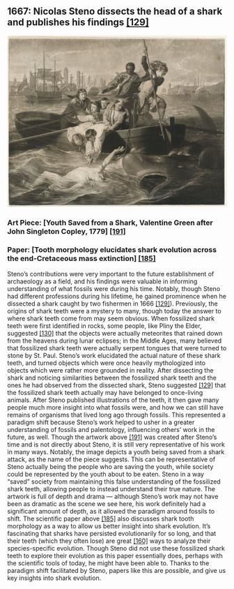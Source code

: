 ## 1667: Nicolas Steno dissects the head of a shark and publishes his findings [[129]](https://www.e-education.psu.edu/earth520/node/1803)

![pic](/images/1667.jpg)

### Art Piece: [Youth Saved from a Shark, Valentine Green after John Singleton Copley, 1779] [[191]](https://hvrd.art/o/277538)

### Paper: [Tooth morphology elucidates shark evolution across the end-Cretaceous mass extinction] [[185]](https://journals.plos.org/plosbiology/article?id=10.1371/journal.pbio.3001108)

Steno’s contributions were very important to the future establishment of archaeology as a field, and his findings were valuable in informing understanding of what fossils were during his time. Notably, though Steno had different professions during his lifetime, he gained prominence when he dissected a shark caught by two fishermen in 1666 [[129]](https://www.e-education.psu.edu/earth520/node/1803)). Previously, the origins of shark teeth were a mystery to many, though today the answer to where shark teeth come from may seem obvious. When fossilized shark teeth were first identified in rocks, some people, like Pliny the Elder, suggested [[130]](https://earthobservatory.nasa.gov/features/Steno/steno3.php) that the objects were actually meteorites that rained down from the heavens during lunar eclipses; in the Middle Ages, many believed that fossilized shark teeth were actually serpent tongues that were turned to stone by St. Paul. Steno’s work elucidated the actual nature of these shark teeth, and turned objects which were once heavily mythologized into objects which were rather more grounded in reality. After dissecting the shark and noticing similarities between the fossilized shark teeth and the ones he had observed from the dissected shark, Steno suggested [[129]](https://www.e-education.psu.edu/earth520/node/1803) that the fossilized shark teeth actually may have belonged to once-living animals. After Steno published illustrations of the teeth, it then gave many people much more insight into what fossils were, and how we can still have remains of organisms that lived long ago through fossils. This represented a paradigm shift because Steno’s work helped to usher in a greater understanding of fossils and palentology, influencing others’ work in the future, as well. Though the artwork above [[191]](https://hvrd.art/o/277538) was created after Steno’s time and is not directly about Steno, it is still very representative of his work in many ways. Notably, the image depicts a youth being saved from a shark attack, as the name of the piece suggests. This can be representative of Steno actually being the people who are saving the youth, while society could be represented by the youth about to be eaten. Steno in a way “saved” society from maintaining this false understanding of the fossilized shark teeth, allowing people to instead understand their true nature. The artwork is full of depth and drama — although Steno’s work may not have been as dramatic as the scene we see here, his work definitely had a significant amount of depth, as it allowed the paradigm around fossils to shift. The scientific paper above [[185]](https://journals.plos.org/plosbiology/article?id=10.1371/journal.pbio.3001108) also discusses shark tooth morphology as a way to allow us better insight into shark evolution. It’s fascinating that sharks have persisted evolutionarily for so long, and that their teeth (which they often lose) are great [[160]](https://www.nhm.ac.uk/discover/shark-evolution-a-450-million-year-timeline.html) ways to analyze their species-specific evolution. Though Steno did not use these fossilized shark teeth to explore their evolution as this paper essentially does, perhaps with the scientific tools of today, he might have been able to. Thanks to the paradigm shift facilitated by Steno, papers like this are possible, and give us key insights into shark evolution. 
